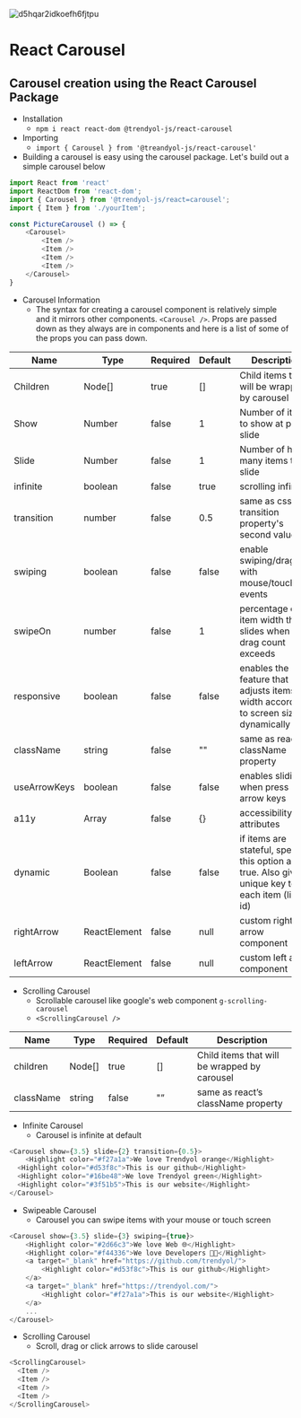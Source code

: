 ![d5hqar2idkoefh6fjtpu](https://user-images.githubusercontent.com/96712943/213082489-0fdd88f8-60c4-499f-8339-a9952716f9fa.png)

# React Carousel

## Carousel creation using the React Carousel Package

- Installation
  - ```npm i react react-dom @trendyol-js/react-carousel```
- Importing
  - ```import { Carousel } from '@treandyol-js/react-carousel'```
- Building a carousel is easy using the carousel package. Let's build out a simple carousel below
```javascript
import React from 'react'
import ReactDom from 'react-dom';
import { Carousel } from '@trendyol-js/react=carousel';
import { Item } from './yourItem';

const PictureCarousel () => {
	<Carousel>
		<Item />
		<Item />
		<Item />
		<Item />
	</Carousel>
}
```
- Carousel Information
  - The syntax for creating a carousel component is relatively simple and it mirrors other components. ```<Carousel />```. Props are passed down as they always are in components and here is a list of some of the props you can pass down.
    
| Name | Type | Required | Default | Description |
| --- | --- | --- | --- | --- |
| Children | Node[] | true | [] | Child items that will be wrapped by carousel |
| Show | Number | false | 1 | Number of items to show at per slide |
| Slide | Number | false | 1 | Number of how many items to slide |
| infinite | boolean | false | true | scrolling infinity |
| transition | number | false | 0.5 | same as css transition property's second value |
| swiping | boolean | false | false | enable swiping/dragging with mouse/touch events |
| swipeOn | number | false | 1 | percentage of item width that slides when user drag count exceeds |
| responsive | boolean | false | false | enables the feature that adjusts items width according to screen size dynamically |
| className | string | false | "" | same as react's className property |
| useArrowKeys | boolean | false | false | enables sliding when press arrow keys |
| a11y | Array | false | {} | accessibility attributes |
| dynamic | Boolean | false | false | if items are stateful, specify this option as true. Also give unique key to each item (like id) |
| rightArrow | ReactElement | false | null | custom right arrow component |
| leftArrow | ReactElement | false | null | custom left arrow component |

- Scrolling Carousel
  - Scrollable carousel like google's web component ```g-scrolling-carousel```
  - ```<ScrollingCarousel />```

| Name | Type | Required | Default | Description |
| --- | --- | --- | --- | --- |
| children | Node[] | true | [] | Child items that will be wrapped by carousel |
| className | string | false | "” | same as react’s className property |

- Infinite Carousel
  - Carousel is infinite at default
```javascript
<Carousel show={3.5} slide={2} transition={0.5}>
	<Highlight color="#f27a1a">We love Trendyol orange</Highlight>
  <Highlight color="#d53f8c">This is our github</Highlight>
  <Highlight color="#16be48">We love Trendyol green</Highlight>
  <Highlight color="#3f51b5">This is our website</Highlight>
</Carousel>
```

- Swipeable Carousel
    - Carousel you can swipe items with your mouse or touch screen
```javascript
<Carousel show={3.5} slide={3} swiping={true}>
    <Highlight color="#2d66c3">We love Web 🌐</Highlight>
    <Highlight color="#f44336">We love Developers 👩🏻‍</Highlight>
    <a target="_blank" href="https://github.com/trendyol/">
        <Highlight color="#d53f8c">This is our github</Highlight>
    </a>
    <a target="_blank" href="https://trendyol.com/">
        <Highlight color="#f27a1a">This is our website</Highlight>
    </a>
    ...
</Carousel>
```

- Scrolling Carousel
    - Scroll, drag or click arrows to slide carousel
```javascript
<ScrollingCarousel>
  <Item />
  <Item />
  <Item />
  <Item />
</ScrollingCarousel>
```